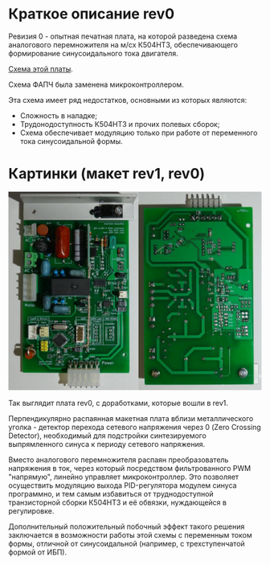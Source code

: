 # Краткое описание rev0

Ревизия 0 - опытная печатная плата, на которой разведена схема аналогового
перемножителя на м/сх К504НТ3, обеспечивающего формирование синусоидального тока
двигателя.

[Схема этой платы](./main.pdf).

Схема ФАПЧ была заменена микроконтроллером.

Эта схема имеет ряд недостатков, основными из которых являются:
* Сложность в наладке;
* Трудонодоступность К504НТ3 и прочих полевых сборок;
* Схема обеспечивает модуляцию только при работе от переменного тока
синусоидальной формы.

# Картинки (макет rev1, rev0)

![rev 0 top and bottom](./img/rev0_pcb.jpg "Макет rev1, собранный на плате rev0")

Так выглядит плата rev0, с доработками, которые вошли в rev1.

Перпендикулярно распаянная макетная плата вблизи металлического уголка -
детектор перехода сетевого напряжения через 0 (Zero Crossing Detector),
необходимый для подстройки синтезируемого выпрямленного синуса к периоду
сетевого напряжения.

Вместо аналогового перемножителя распаян преобразователь напряжения в ток,
через который посредством фильтрованного PWM "напрямую", линейно управляет
микроконтроллер. Это позволяет осуществить модуляцию выхода PID-регулятора
модулем синуса программно, и тем самым избавиться от труднодоступной
транзисторной сборки К504НТ3 и её обвязки, нуждающейся в регулировке.

Дополнительный положительный побочный эффект такого решения заключается в
возможности работы этой схемы с переменным током формы, отличной от
синусоидальной (например, с трехступенчатой формой от ИБП).



